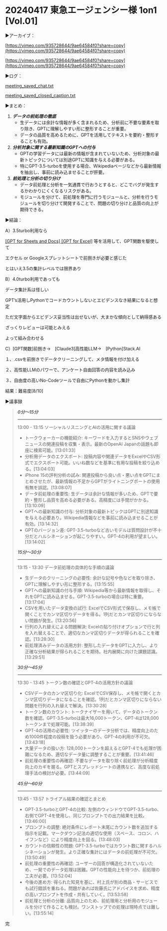 # 20240417 東急エージェンシー様 1on1 [Vol.01]

▶️アーカイブ：

[https://vimeo.com/935728644/9ae64584f0?share=copy](https://vimeo.com/935728644/9ae64584f0?share=copy)

[https://vimeo.com/935728644/9ae64584f0?share=copy](https://vimeo.com/935728644/9ae64584f0?share=copy)

▶️ログ：

[meeting_saved_chat.txt](20240417%20%E6%9D%B1%E6%80%A5%E3%82%A8%E3%83%BC%E3%82%B7%E3%82%99%E3%82%A7%E3%83%B3%E3%82%B7%E3%83%BC%E6%A7%98%201on1%20%5BVol%2001%5D%20d226573670cc47d293d4aa84dc7d724e/meeting_saved_chat.txt)

[meeting_saved_closed_caption.txt](20240417%20%E6%9D%B1%E6%80%A5%E3%82%A8%E3%83%BC%E3%82%B7%E3%82%99%E3%82%A7%E3%83%B3%E3%82%B7%E3%83%BC%E6%A7%98%201on1%20%5BVol%2001%5D%20d226573670cc47d293d4aa84dc7d724e/meeting_saved_closed_caption.txt)

▶️まとめ：

1. ***データの前処理の徹底***
    - 生データには余計な情報が多く含まれるため、分析前に不要な要素を取り除き、GPTに理解しやすい形に整形することが重要。
    - データの品質を高めるために、GPTを活用してテキストを要約・整形することも有効。
2. ***分析対象に関する最新知識のGPTへの付与***
    - GPTの学習データには最新の情報が含まれていないため、分析対象の最新トピックについては別途GPTに知識を与える必要がある。
    - 特にGPT-3.5-turboを使用する場合、Wikipediaページなどから最新情報を抽出し、事前に読み込ませることが肝要。
3. ***前処理と分析の切り分け***
    - データ前処理と分析を一気通貫で行おうとすると、どこでバグが発生するかわかりにくくなるリスクがある。
    - モジュールを分けて、前処理を専門に行うモジュールと、分析を行うモジュールを切り分けて開発することで、問題の切り分けと品質の向上が期待できる。

▶️結論：

A）3.5turbo利用なら

[[GPT for Sheets and Docs] [GPT for Excel]](https://gptforwork.com/) 等を活用して、GPT関数を駆使して

エクセル or Googleスプレットシートで前捌きが必要と感じた

とはいえ3.5の集計レベルでは限界あり

B）4.0turbo利用であっても

データ集計系は怪しい

GPT’s活用しPythonでコードカウントしないとエビデンスなき結果になると想定

ただ文字面からエビデンス妥当性は出せないが、大まかな傾向として納得感ある

ざっくりレビューは可能とみえる

よって組み合わせる

C）[GPT関数]前捌き→　[Claude3]高性能LLM→　[Python]Stack.AI

１、.csvを前捌きでデータクリーニングして、メタ情報を付け加える

２、高性能LLMのパワーで、アンケート自由回答の内容を読み込み

３、自由度の高いNo-Codeツールで自由にPythonを動かし集計

結果：難易度[8/10]

▶️議事録

> ***0分〜15分***
> 
> 
> ---
> 
> 13:00 - 13:15 ソーシャルリスニングとAIの活用に関する議論
> 
> - トークウォーカーの機能紹介: キーワードを入力するとSNSやウェブニュースの関連投稿を収集・表示。最新のOpenAI Japanの話題も即座に検索可能。[13:01:33]
> - 分析用データのエクスポート: 投稿内容や関連データをExcelやCSV形式でエクスポート可能。いいね数などを基準に有用な投稿を絞り込める。[13:04:03]
> - iPhone 15の評判分析の試み: 関連投稿から良い点・悪い点をGPTにまとめさせたが、最新情報の不足からGPTがライトニングポートの使用有無を誤認。[13:08:07]
> - データ前処理の重要性: 生データは余計な情報が多いため、GPTで要約・整形し品質を高める必要がある。高精度には手間がかかる。[13:10:09]
> - GPTへの最新知識の付与: 分析対象の最新トピックはGPTに別途知識を与える必要あり。Wikipedia情報などを事前に読み込ませることが有効。[13:14:32]
> - GPTのバージョン差: GPT-3.5-turboなど古いモデルは質問設計が不十分だとハルシネーションが起こりやすい。GPT-4の利用が望ましい。[13:14:02]
> 
> ***15分〜30分***
> 
> ---
> 
> 13:15 - 13:30 データ前処理の具体的な手順の議論
> 
> - 生データのクリーニングの必要性: 余計な記号や色などを取り除き、GPTに理解しやすい形に整形する。[13:15:55]
> - GPTへの最新知識の付与手順: Wikipedia等から最新情報を取得し、それをGPTに読み込ませる。GPT-3.5-turboの場合は特に重要。[13:17:04]
> - CSVを用いたデータ変換の試行: ExcelでCSV形式で保存し、メモ帳で開くことでカンマ区切りデータを得る。1列だとカンマ区切りにならない問題が発生。[13:20:56]
> - 行列の入れ替えによる問題解決: Excelの貼り付けオプションで行と列を入れ替えることで、適切なカンマ区切りデータが得られることを確認。[13:28:30]
> - 前処理済みデータの活用方針: 整形したデータをGPTに入力し、より正確な分析結果が得られることを期待。社内展開に向けた課題認識。[13:29:51]
> 
> ***30分〜45分***
> 
> ---
> 
> 13:30 - 13:45 トークン数の確認とGPT-4の活用方針の議論
> 
> - CSVデータのカンマ区切り化: ExcelでCSV保存し、メモ帳で開くとカンマ区切りデータになることを確認。1列だとカンマ区切りにならない問題を行列の入れ替えで解決。[13:30:28]
> - トークン数のカウント: トークナイザーを用いて、データのトークン数を確認。GPT-3.5-turboは最大16,000トークン、GPT-4は128,000トークンまで処理可能。[13:38:39]
> - GPT-4の活用の必要性: ツイッターのデータ分析では、精度向上のため1000件程度の投稿を扱う必要があり、GPT-4の利用が不可欠。[13:43:18]
> - 大量データの扱い方: 128,000トークンを超えるとGPT-4でも処理が困難になるため、適切なデータ量に調整することが重要。[13:41:46]
> - 前処理の重要性の再確認: 不要なデータを取り除く前処理が分析精度向上のカギを握る。GPTとスプレッドシートの連携など、高度な前処理手法の検討が必要。[13:44:09]
> 
> ***45分〜60分***
> 
> ---
> 
> 13:45 - 13:57 トライアル結果の確認とまとめ
> 
> - GPT-3.5-turboとGPT-4の比較: 左側のウィンドウでGPT-3.5-turbo、右側でGPT-4を使用し、同じプロンプトでの出力結果を比較。[13:46:00]
> - プロンプトの調整: 絶対条件にレポート末尾にカウント数を追加する指示を記載。マークダウン記法の適切な使用（スペース、コロン、ハイフンなど）により精度向上を図る。[13:48:03]
> - カウントの信頼性の問題: GPT-3.5-turboではカウント数に関するハルシネーションが発生。より正確な集計にはデータの前処理が不可欠。[13:50:49]
> - 前処理の重要性の再確認: ユーザーの回答が構造化されていないため、一発でのデータ処理は困難。GPTの性能向上を待つか、前処理の工夫が必要。[13:52:04]
> - 今後の進め方: 得られた知見を基に、村上氏が別の商品・サービスでも試行錯誤を重ねる。問題があれば佐藤氏にアドバイスを求め、精度の高いプロンプトを作成・共有していく。[13:53:58]
> - 前処理と分析の分離: 品質向上のため、前処理用と分析用のモジュールを分けて作ることも検討。ワンストップでの処理は現時点では難しい。[13:55:14]
> 

完